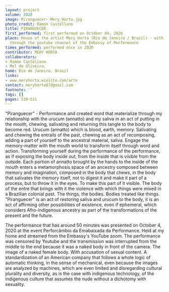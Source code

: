 ```yaml
---
layout: project
volume: 2020
image: Piranguecer--Mery_Horta.jpg
photo_credit: Ramon Castellano
title: PIRANGUECER
first_performed: first performed on October 04, 2020
place: House of the artist Mery Horta (Rio de Janeiro / Brazil) - with online transmission
  through the youtube channel of the Embassy of Performance
times_performed: performed once in 2020
contributor: MERY HORTA
collaborators:
- Ramon Castellano
- Mel de Oliveira.
home: Rio de Janeiro, Brasil
links:
- www.meryhorta.wixsite.com/arte
contact: meryhorta87@gmail.com
footnote: ''
tags: []
pages: 510-511
---
```



"Piranguecer" - Performance and created word that materialize through my relationship with the urucum (annatto) and my saliva in an act of putting in the mouth, chewing, salivating and returning this tangle to the body to become red. Urucum (annatto) which is blood, earth, memory. Salivating and chewing the entrails of the past, chewing as an act of recomposing, adding a part of yourself to the ancestral material, saliva. Engage the memory-matter with the mouth world to transform itself through word and action. Transforming yourself during the performance of the performance, as if exposing the body inside out, from the inside that is visible from the outside. Each portion of annatto brought by the hands to the inside of the mouth enters a metamorphosis space of an ancestry composed between memory and imagination, composed in the body that chews, in the body that salivates the memory itself, not to digest it and make it part of a process, but to throw it in the eyes. To make this part of it visible. The body of the entre that brings with it the violence with which things were mixed in a Brazilian colonial past. The things, the bodies. Bodies treated like things. "Piranguecer" is an act of restoring saliva and urucum to the body, it is an act of affirming other possibilities of existence, even if ephemeral, which considers Afro-indigenous ancestry as part of the transformations of the present and the future.

   The performance that has around 50 minutes was presented on October 4, 2020 at the event Perforcâmbio da Emabaixada da Performance. Held at my home and streamed from the Embassy's YouTube zoom. The performance was censored by Youtube and the transmission was interrupted from the middle to the end because it was a naked body in front of the camera. The image of a naked female body. With accusation of sexual content. A standardization of an American company that follows a whole logic of automatic thinking, in the sense of mechanical, even because the images are analyzed by machines, which are even limited and disregarding cultural plurality and diversity, as is the case with indigenous technology, of the indigenous culture that assumes the nude without a dichotomy with sexuality.
